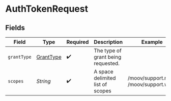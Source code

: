 # AuthTokenRequest


## Fields

| Field                                             | Type                                              | Required                                          | Description                                       | Example                                           |
| ------------------------------------------------- | ------------------------------------------------- | ------------------------------------------------- | ------------------------------------------------- | ------------------------------------------------- |
| `grantType`                                       | [GrantType](../../models/components/GrantType.md) | :heavy_check_mark:                                | The type of grant being requested.                |                                                   |
| `scopes`                                          | *String*                                          | :heavy_check_mark:                                | A space delimited list of scopes                  | /moov/support.read /moov/support.write            |